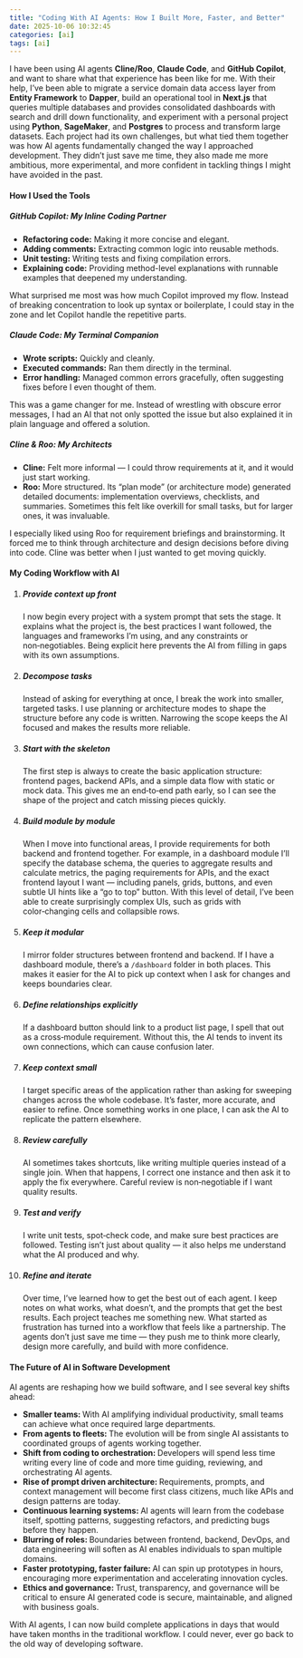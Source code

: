 ```yaml
---
title: "Coding With AI Agents: How I Built More, Faster, and Better"
date: 2025-10-06 10:32:45
categories: [ai]
tags: [ai]
---
```


I have been using AI agents <strong>Cline/Roo</strong>, <strong>Claude Code</strong>, and <strong>GitHub Copilot</strong>, and want to share what that experience has been like for me.
With their help, I’ve been able to migrate a service domain data access layer from <strong>Entity Framework</strong> to <strong>Dapper</strong>, build an operational tool in <strong>Next.js</strong> that queries multiple databases and provides consolidated dashboards with search and drill down functionality, and experiment with a personal project using <strong>Python</strong>, <strong>SageMaker</strong>, and <strong>Postgres</strong> to process and transform large datasets.
Each project had its own challenges, but what tied them together was how AI agents fundamentally changed the way I approached development. They didn’t just save me time, they also made me more ambitious, more experimental, and more confident in tackling things I might have avoided in the past.

<h4>How I Used the Tools</h4>
<h5>GitHub Copilot: My Inline Coding Partner</h5>
<ul>
    <li><strong>Refactoring code:</strong> Making it more concise and elegant.</li>
    <li><strong>Adding comments:</strong> Extracting common logic into reusable methods.</li>
    <li><strong>Unit testing:</strong> Writing tests and fixing compilation errors.</li>
    <li><strong>Explaining code:</strong> Providing method-level explanations with runnable examples that deepened my understanding.</li>
</ul>
What surprised me most was how much Copilot improved my flow. Instead of breaking concentration to look up syntax or boilerplate, I could stay in the zone and let Copilot handle the repetitive parts.
<h5>Claude Code: My Terminal Companion</h5>
<ul>
    <li><strong>Wrote scripts:</strong> Quickly and cleanly.</li>
    <li><strong>Executed commands:</strong> Ran them directly in the terminal.</li>
    <li><strong>Error handling:</strong> Managed common errors gracefully, often suggesting fixes before I even thought of them.</li>
</ul>
This was a game changer for me. Instead of wrestling with obscure error messages, I had an AI that not only spotted the issue but also explained it in plain language and offered a solution.
<h5>Cline & Roo: My Architects</h5>
<ul>
    <li><strong>Cline:</strong> Felt more informal — I could throw requirements at it, and it would just start working.</li>
    <li><strong>Roo:</strong> More structured. Its “plan mode” (or architecture mode) generated detailed documents: implementation overviews, checklists, and summaries. Sometimes this felt like overkill for small tasks, but for larger ones, it was invaluable.</li>
</ul>
I especially liked using Roo for requirement briefings and brainstorming. It forced me to think through architecture and design decisions before diving into code. Cline was better when I just wanted to get moving quickly.

<h4>My Coding Workflow with AI</h4>
<ol>
  <li>
    <h5>Provide context up front</h5>
    I now begin every project with a system prompt that sets the stage. It explains what the project is, the best practices I want followed, the languages and frameworks I’m using, and any constraints or non‑negotiables. Being explicit here prevents the AI from filling in gaps with its own assumptions.
  </li>
  <li>
    <h5>Decompose tasks</h5>
    Instead of asking for everything at once, I break the work into smaller, targeted tasks. I use planning or architecture modes to shape the structure before any code is written. Narrowing the scope keeps the AI focused and makes the results more reliable.
  </li>
  <li>
    <h5>Start with the skeleton</h5>
    The first step is always to create the basic application structure: frontend pages, backend APIs, and a simple data flow with static or mock data. This gives me an end‑to‑end path early, so I can see the shape of the project and catch missing pieces quickly.
  </li>
  <li>
    <h5>Build module by module</h5>
    When I move into functional areas, I provide requirements for both backend and frontend together. For example, in a dashboard module I’ll specify the database schema, the queries to aggregate results and calculate metrics, the paging requirements for APIs, and the exact frontend layout I want — including panels, grids, buttons, and even subtle UI hints like a “go to top” button. With this level of detail, I’ve been able to create surprisingly complex UIs, such as grids with color‑changing cells and collapsible rows.
  </li>
  <li>
    <h5>Keep it modular</h5>
    I mirror folder structures between frontend and backend. If I have a dashboard module, there’s a <code>/dashboard</code> folder in both places. This makes it easier for the AI to pick up context when I ask for changes and keeps boundaries clear.
  </li>
  <li>
    <h5>Define relationships explicitly</h5>
    If a dashboard button should link to a product list page, I spell that out as a cross‑module requirement. Without this, the AI tends to invent its own connections, which can cause confusion later.
  </li>
  <li>
    <h5>Keep context small</h5>
    I target specific areas of the application rather than asking for sweeping changes across the whole codebase. It’s faster, more accurate, and easier to refine. Once something works in one place, I can ask the AI to replicate the pattern elsewhere.
  </li>
  <li>
    <h5>Review carefully</h5>
    AI sometimes takes shortcuts, like writing multiple queries instead of a single join. When that happens, I correct one instance and then ask it to apply the fix everywhere. Careful review is non‑negotiable if I want quality results.
  </li>
  <li>
    <h5>Test and verify</h5>
    I write unit tests, spot‑check code, and make sure best practices are followed. Testing isn’t just about quality — it also helps me understand what the AI produced and why.
  </li>
  <li>
    <h5>Refine and iterate</h5>
    Over time, I’ve learned how to get the best out of each agent. I keep notes on what works, what doesn’t, and the prompts that get the best results. Each project teaches me something new. What started as frustration has turned into a workflow that feels like a partnership. The agents don’t just save me time — they push me to think more clearly, design more carefully, and build with more confidence.
  </li>
</ol>

<h4>The Future of AI in Software Development</h4>
AI agents are reshaping how we build software, and I see several key shifts ahead:
<ul>
    <li><strong>Smaller teams: </strong>With AI amplifying individual productivity, small teams can achieve what once required large departments.</li>
    <li><strong>From agents to fleets: </strong>The evolution will be from single AI assistants to coordinated groups of agents working together.</li>
    <li><strong>Shift from coding to orchestration: </strong>Developers will spend less time writing every line of code and more time guiding, reviewing, and orchestrating AI agents.</li>
    <li><strong>Rise of prompt driven architecture: </strong>Requirements, prompts, and context management will become first class citizens, much like APIs and design patterns are today.</li>
    <li><strong>Continuous learning systems: </strong>AI agents will learn from the codebase itself, spotting patterns, suggesting refactors, and predicting bugs before they happen.</li>
    <li><strong>Blurring of roles: </strong>Boundaries between frontend, backend, DevOps, and data engineering will soften as AI enables individuals to span multiple domains.</li>
    <li><strong>Faster prototyping, faster failure: </strong>AI can spin up prototypes in hours, encouraging more experimentation and accelerating innovation cycles.</li>
    <li><strong>Ethics and governance: </strong>Trust, transparency, and governance will be critical to ensure AI generated code is secure, maintainable, and aligned with business goals.</li>
</ul>

With AI agents, I can now build complete applications in days that would have taken months in the traditional workflow.
I could never, ever go back to the old way of developing software.
